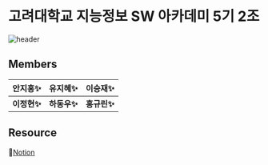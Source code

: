 # 고려대학교 지능정보 SW 아카데미 5기 2조

![header](https://capsule-render.vercel.app/api?type=waving&color=black&height=260&section=header&text=LumTerior&fontColor=ECD77F&fontSize=60&animation=blink&textPosition=10%)

## Members

| 안지홍✨ | 유지혜✨ | 이승재✨ |
|---|---|---|
| __이정현✨__ | __하동우✨__ | __홍규린✨__ |

## Resource

📄[Notion](https://www.notion.so/fenetre/2-94058050e52b422c88456d5acff4bea4)


